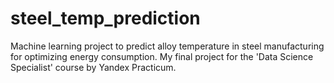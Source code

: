 # steel_temp_prediction
Machine learning project to predict alloy temperature in steel manufacturing for optimizing energy consumption. My final project for the 'Data Science Specialist' course by Yandex Practicum.
